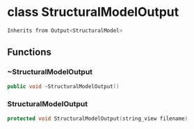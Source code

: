 # class StructuralModelOutput


```cpp
Inherits from Output<StructuralModel>
```



## Functions

### ~StructuralModelOutput

```cpp
public void ~StructuralModelOutput()
```


### StructuralModelOutput

```cpp
protected void StructuralModelOutput(string_view filename)
```




